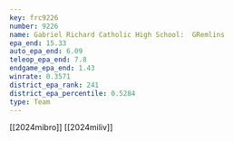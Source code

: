 ```yaml
---
key: frc9226
number: 9226
name: Gabriel Richard Catholic High School:  GRemlins
epa_end: 15.33
auto_epa_end: 6.09
teleop_epa_end: 7.8
endgame_epa_end: 1.43
winrate: 0.3571
district_epa_rank: 241
district_epa_percentile: 0.5284
type: Team
---
```

[[2024mibro]]
[[2024miliv]]
